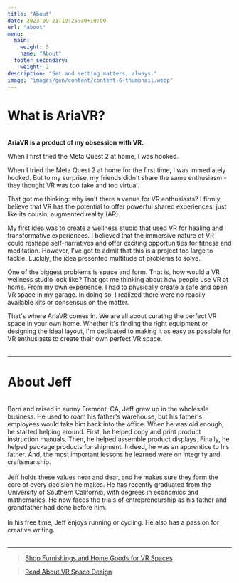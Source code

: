 ```yaml
---
title: "About"
date: 2023-09-21T19:25:30+10:00
url: "about"
menu:
  main:
    weight: 5
    name: "About"
  footer_secondary:
    weight: 2
description: "Set and setting matters, always."
image: "images/gen/content/content-6-thumbnail.webp"
---
```


# What is AriaVR?
\
<b>AriaVR is a product of my obsession with VR.</b> 

When I first tried the Meta Quest 2 at home, I was hooked. 

When I tried the Meta Quest 2 at home for the first time, I was immediately hooked. But to my surprise, my friends didn't share the same enthusiasm - they thought VR was too fake and too virtual.

That got me thinking: why isn't there a venue for VR enthusiasts? I firmly believe that VR has the potential to offer powerful shared experiences, just like its cousin, augmented reality (AR).

My first idea was to create a wellness studio that used VR for healing and transformative experiences. I believed that the immersive nature of VR could reshape self-narratives and offer exciting opportunities for fitness and meditation. However, I've got to admit that this is a project too large to tackle. Luckily, the idea presented multitude of problems to solve.

One of the biggest problems is space and form. That is, how would a VR wellness studio look like? That got me thinking about how people use VR at home. From my own experience, I had to physically create a safe and open VR space in my garage. In doing so, I realized there were no readily available kits or consensus on the matter.  

That's where AriaVR comes in. We are all about curating the perfect VR space in your own home. Whether it's finding the right equipment or designing the ideal layout, I'm dedicated to making it as easy as possible for VR enthusiasts to create their own perfect VR space.
<br></br>
***

# About Jeff
\
Born and raised in sunny Fremont, CA, Jeff grew up in the wholesale business. He used to roam his father's 
warehouse, but his father's employees would take him back into the office. When he was old enough, he started
helping around. First, he helped copy and print product instruction manuals. Then, he helped assemble product
displays. Finally, he helped package products for shipment. Indeed, he was an apprentice to his father. And, the
most important lessons he learned were on integrity and craftsmanship.\
\
Jeff holds these values near and dear, and he makes sure they form the core of every decision he makes. He has
recently graduated from the University of Southern California, with degrees in economics and mathematics. He now
faces the trials of entrepreneurship as his father and grandfather had done before him.\
\
In his free time, Jeff enjoys running or cycling. He also has a passion for creative writing.
<br></br>
***

> 
>
> [Shop Furnishings and Home Goods for VR Spaces](/) 

> 
>
> [Read About VR Space Design](/blog) 
